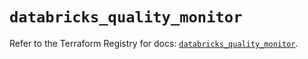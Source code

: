 # `databricks_quality_monitor`

Refer to the Terraform Registry for docs: [`databricks_quality_monitor`](https://registry.terraform.io/providers/databricks/databricks/1.65.1/docs/resources/quality_monitor).
